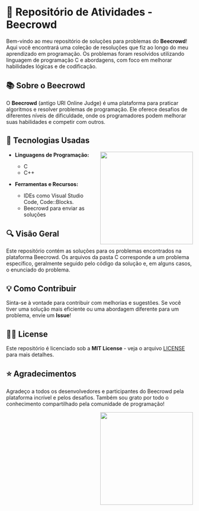 # 🐝 Repositório de Atividades - Beecrowd

Bem-vindo ao meu repositório de soluções para problemas do **Beecrowd**! Aqui você encontrará uma coleção de resoluções que fiz ao longo do meu aprendizado em programação. Os problemas foram resolvidos utilizando linguagem de programação C e abordagens, com foco em melhorar habilidades lógicas e de codificação.

## 📚 Sobre o Beecrowd

O **Beecrowd** (antigo URI Online Judge) é uma plataforma para praticar algoritmos e resolver problemas de programação. Ele oferece desafios de diferentes níveis de dificuldade, onde os programadores podem melhorar suas habilidades e competir com outros.
## 🚀 Tecnologias Usadas
<img src="https://github.com/user-attachments/assets/17e56b7c-6592-4ee2-8889-7441508f049a" align="right" width="250" height="250">

- **Linguagens de Programação:**
    - C
    - C++
    
- **Ferramentas e Recursos:**
    - IDEs como Visual Studio Code, Code::Blocks.
    - Beecrowd para enviar as soluções

## 🔍 Visão Geral

Este repositório contém as soluções para os problemas encontrados na plataforma Beecrowd. Os arquivos da pasta C corresponde a um problema específico, geralmente seguido pelo código da solução e, em alguns casos, o enunciado do problema.

## 💡 Como Contribuir

Sinta-se à vontade para contribuir com melhorias e sugestões. Se você tiver uma solução mais eficiente ou uma abordagem diferente para um problema, envie um **Issue**!

## 👨‍💻 License

Este repositório é licenciado sob a **MIT License** - veja o arquivo [LICENSE](LICENSE) para mais detalhes.

## ⭐ Agradecimentos

Agradeço a todos os desenvolvedores e participantes do Beecrowd pela plataforma incrível e pelos desafios. Também sou grato por todo o conhecimento compartilhado pela comunidade de programação!


<img src="https://github.com/Pauloj2/Atividades-em-C/assets/144707609/040a5a4b-655b-4d73-8a9a-df93c17b8eb4"  align="right" width="250" height="250">

